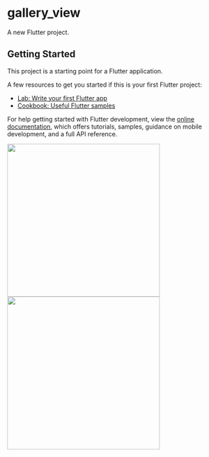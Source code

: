# gallery_view

A new Flutter project.

## Getting Started

This project is a starting point for a Flutter application.

A few resources to get you started if this is your first Flutter project:

- [Lab: Write your first Flutter app](https://docs.flutter.dev/get-started/codelab)
- [Cookbook: Useful Flutter samples](https://docs.flutter.dev/cookbook)

For help getting started with Flutter development, view the
[online documentation](https://docs.flutter.dev/), which offers tutorials,
samples, guidance on mobile development, and a full API reference.

<img src = "https://user-images.githubusercontent.com/114163756/231622362-32d702aa-a2ae-4920-98e0-1d03ec10d855.png" width="350px">
<img src = "https://user-images.githubusercontent.com/114163756/231622422-bc8a3c4c-eea7-41d4-8fed-caa840c1e3aa.png" width="350px">
